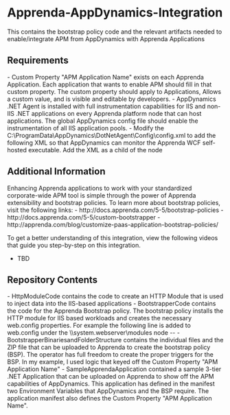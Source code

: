 <h1>Apprenda-AppDynamics-Integration</h1>

This contains the bootstrap policy code and the relevant artifacts needed to enable/integrate APM from AppDynamics with Apprenda Applications

<h2>Requirements</h2>
- Custom Property "APM Application Name" exists on each Apprenda Application. Each application that wants to enable APM should fill in that custom property. The custom property should apply to Applications, Allows a custom value, and is visible and editable by developers.
- AppDynamics .NET Agent is installed with full instrumentation capabilities for IIS and non-IIS .NET applications on every Apprenda platform node that can host applications. The global AppDynamics config file should enable the instrumentation of all IIS application pools.
- Modify the C:\ProgramData\AppDynamics\DotNetAgent\Config\config.xml to add the following XML so that AppDynamics can monitor the Apprenda WCF self-hosted executable. Add the XML as a child of the <app-agents> node
<standalone-applications>
    <standalone-application executable="Apprenda.WCFServiceHost.exe"><tier name="Web Services"/></standalone-application>
</standalone-applications>

<h2>Additional Information</h2>
Enhancing Apprenda applications to work with your standardized corporate-wide APM tool is simple through the power of Apprenda extensibility and bootstrap policies. To learn more about bootstrap policies, visit the following links:
- http://docs.apprenda.com/5-5/bootstrap-policies
- http://docs.apprenda.com/5-5/custom-bootstrapper
- http://apprenda.com/blog/customize-paas-application-bootstrap-policies/

To get a better understanding of this integration, view the following videos that guide you step-by-step on this integration.
- TBD

<h2>Repository Contents</h2>
- HttpModuleCode contains the code to create an HTTP Module that is used to inject data into the IIS-based applications
- BootstrapperCode contains the code for the Apprenda Bootstrap policy. The bootstrap policy installs the HTTP module for IIS based workloads and creates the necessary web.config properties. For example the following line is added to web.config under the \\system.webserver\modules node
-- <add name="AppDynamicsHttpModule" type="AppDynamics.AppDynamicsHttpModule, AppDynamicsHttpModule" />
- BootstrapperBinariesandFolderStructure contains the individual files and the ZIP file that can be uploaded to Apprenda to create the bootstrap policy (BSP). The operator has full freedom to create the proper triggers for the BSP. In my example, I used logic that keyed off the Custom Property "APM Application Name"
- SampleApprendaApplication contained a sample 3-tier .NET Application that can be uploaded on Apprenda to show off the APM capabilities of AppDynamics. This application has defined in the manifest two Environment Variables that AppDynamics and the BSP require. The application manifest also defines the Custom Property "APM Application Name".